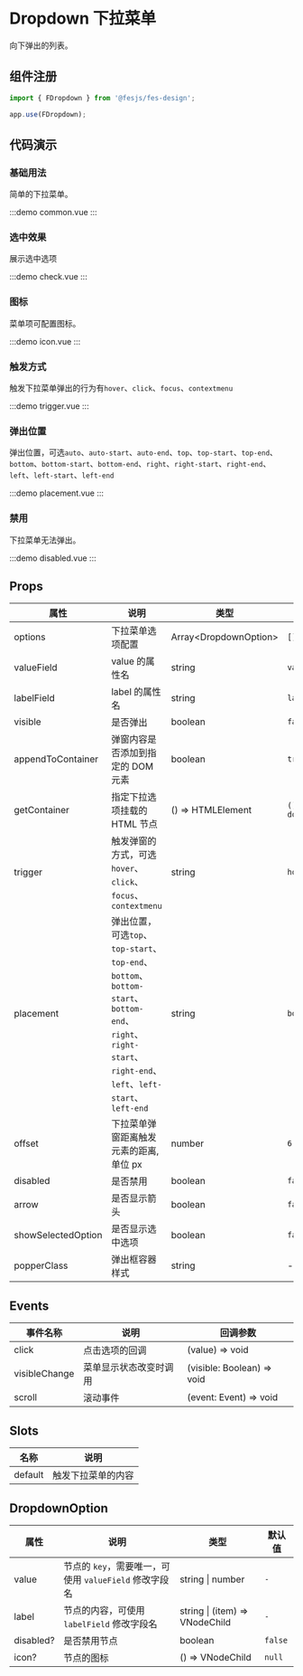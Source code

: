 # Dropdown 下拉菜单

向下弹出的列表。

## 组件注册

```js
import { FDropdown } from '@fesjs/fes-design';

app.use(FDropdown);
```

## 代码演示

### 基础用法

简单的下拉菜单。

:::demo
common.vue
:::

### 选中效果

展示选中选项

:::demo
check.vue
:::

### 图标

菜单项可配置图标。

:::demo
icon.vue
:::

### 触发方式

触发下拉菜单弹出的行为有`hover`、`click`、`focus`、`contextmenu`

:::demo
trigger.vue
:::

### 弹出位置

弹出位置，可选`auto`、`auto-start`、`auto-end`、`top`、`top-start`、`top-end`、`bottom`、`bottom-start`、`bottom-end`、`right`、`right-start`、`right-end`、`left`、`left-start`、`left-end`

:::demo
placement.vue
:::

### 禁用

下拉菜单无法弹出。

:::demo
disabled.vue
:::

## Props

| 属性               | 说明                                                                                                                                                       | 类型                    | 默认值                |
| ------------------ | ---------------------------------------------------------------------------------------------------------------------------------------------------------- | ----------------------- | --------------------- |
| options            | 下拉菜单选项配置                                                                                                                                           | Array\<DropdownOption\> | `[]`                  |
| valueField         | value 的属性名                                                                                                                                             | string                  | `value`               |
| labelField         | label 的属性名                                                                                                                                             | string                  | `label`               |
| visible            | 是否弹出                                                                                                                                                   | boolean                 | `false`               |
| appendToContainer  | 弹窗内容是否添加到指定的 DOM 元素                                                                                                                          | boolean                 | `true`                |
| getContainer       | 指定下拉选项挂载的 HTML 节点                                                                                                                               | () => HTMLElement       | `() => document.body` |
| trigger            | 触发弹窗的方式，可选`hover`、`click`、`focus`、`contextmenu`                                                                                               | string                  | `hover`               |
| placement          | 弹出位置，可选`top`、`top-start`、`top-end`、`bottom`、`bottom-start`、`bottom-end`、`right`、`right-start`、`right-end`、`left`、`left-start`、`left-end` | string                  | `bottom`              |
| offset             | 下拉菜单弹窗距离触发元素的距离,单位 px                                                                                                                     | number                  | `6`                   |
| disabled           | 是否禁用                                                                                                                                                   | boolean                 | `false`               |
| arrow              | 是否显示箭头                                                                                                                                               | boolean                 | `false`               |
| showSelectedOption | 是否显示选中选项                                                                                                                                           | boolean                 | `false`               |
| popperClass        | 弹出框容器样式                                                                                                                                             | string                  | -                     |

## Events

| 事件名称      | 说明                   | 回调参数               |
| ------------- | ---------------------- | ---------------------- |
| click         | 点击选项的回调         | (value) => void        |
| visibleChange | 菜单显示状态改变时调用 | (visible: Boolean) => void      |
| scroll        | 滚动事件               | (event: Event) => void |

## Slots

| 名称    | 说明               |
| ------- | ------------------ |
| default | 触发下拉菜单的内容 |

## DropdownOption

| 属性      | 说明                                                   | 类型                           | 默认值  |
| --------- | ------------------------------------------------------ | ------------------------------ | ------- |
| value     | 节点的 `key`，需要唯一，可使用 `valueField` 修改字段名 | string \| number               | `-`     |
| label     | 节点的内容，可使用 `labelField` 修改字段名             | string \| (item) => VNodeChild | `-`     |
| disabled? | 是否禁用节点                                           | boolean                        | `false` |
| icon?     | 节点的图标                                             | () => VNodeChild               | `null`  |
